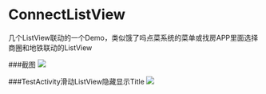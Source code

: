 # ConnectListView
几个ListView联动的一个Demo，类似饿了吗点菜系统的菜单或找房APP里面选择商圈和地铁联动的ListView

###截图
![](https://github.com/maning0303/ConnectListView/raw/master/screenshots/001.jpg)

###TestActivity滑动ListView隐藏显示Title
![](https://github.com/maning0303/ConnectListView/raw/master/screenshots/002.gif)
